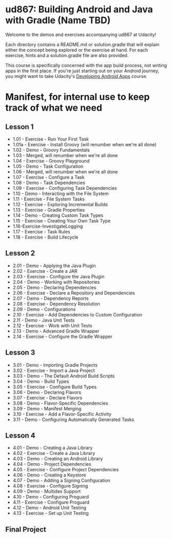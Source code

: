 # ud867: Building Android and Java with Gradle (Name TBD)

Welcome to the demos and exercises accompanying ud867 at Udacity!

Each directory contains a README.md or solution.gradle that will explain either
the concept being explored or the exercise at hand. For each exercise, hints
and a solution.gradle file are also provided.

This course is specifically concerned with the app build process, not writing apps in the first place. If you're just starting out on your Android journey, you might want to take Udacity's [Developing Android Apps](https://www.udacity.com/course/ud853) course.



# Manifest, for internal use to keep track of what we need

## Lesson 1

* 1.01 - Exercise - Run Your First Task
* 1.01a - Exercise - Install Groovy (will renumber when we're all done)
* 1.02 - Demo - Groovy Fundamentals
* 1.03 - Merged, will renumber when we're all done
* 1.04 - Exercise - Groovy Playground
* 1.05 - Demo - Task Configuration
* 1.06 - Merged, will renumber when we're all done
* 1.07 - Exercise - Configure a Task
* 1.08 - Demo - Task Dependencies
* 1.09 - Exercise - Configuring Task Dependencies
* 1.10 - Demo - Interacting with the File System
* 1.11 - Exercise - File System Tasks
* 1.12 - Exercise - Exploring Incremental Builds
* 1.13 - Exercise - Gradle Properties
* 1.14 - Demo - Creating Custom Task Types
* 1.15 - Exercise - Creating Your Own Task Type
* 1.16-Exercise-InvestigateLogging
* 1.17 - Exercise - Task Rules
* 1.18 - Exercise - Build Lifecycle

## Lesson 2

* 2.01 - Demo - Applying the Java Plugin
* 2.02 - Exercise - Create a JAR
* 2.03 - Exercise - Configure the Java Plugin
* 2.04 - Demo - Working with Repositories
* 2.05 - Demo - Declaring Dependencies
* 2.06 - Exercise - Declare a Repository and Dependencies
* 2.07 - Demo - Dependency Reports
* 2.08 - Exercise - Dependency Resolution
* 2.09 - Demo - Configurations
* 2.10 - Exercise - Add Dependencies to Custom Configuration
* 2.11 - Demo - Java Unit Tests
* 2.12 - Exercise - Work with Unit Tests
* 2.13 - Demo - Advanced Gradle Wrapper
* 2.14 - Exercise - Configure the Gradle Wrapper

## Lesson 3

* 3.01 - Demo - Importing Gradle Projects
* 3.02 - Exercise - Import a Java Project
* 3.03 - Demo - The Default Android Build Scripts
* 3.04 - Demo - Build Types
* 3.05 - Exercise - Configure Build Types
* 3.06 - Demo - Declaring Flavors
* 3.07 - Exercise - Declare Flavors
* 3.08 - Demo - Flavor-Specific Dependencies
* 3.09 - Demo - Manifest Merging
* 3.10 - Exercise - Add a Flavor-Specific Activity
* 3.11 - Demo - Configuring Automatically Generated Tasks

## Lesson 4

* 4.01 - Demo - Creating a Java Library
* 4.02 - Exercise - Create a Java Library
* 4.03 - Demo - Creating an Android Library
* 4.04 - Demo - Project Dependencies
* 4.05 - Exercise - Configure Project Dependencies
* 4.06 - Demo - Creating a Keystore
* 4.07 - Demo - Adding a Signing Configuration
* 4.08 - Exercise - Configure Signing
* 4.09 - Demo - Multidex Support
* 4.10 - Demo - Configuring Proguard
* 4.11 - Exercise - Configure Proguard
* 4.12 - Demo - Android Unit Testing
* 4.13 - Exercise - Set up Unit Testing

## Final Project





